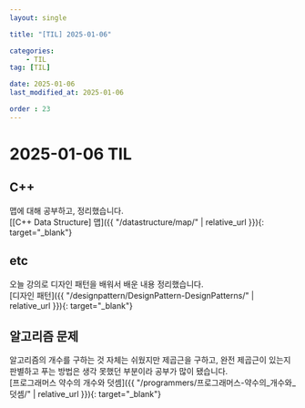 ```yaml
---
layout: single

title: "[TIL] 2025-01-06"

categories:
    - TIL
tag: [TIL]

date: 2025-01-06
last_modified_at: 2025-01-06

order : 23
---
```


# 2025-01-06 TIL

## C++

맵에 대해 공부하고, 정리했습니다.  
[[C++ Data Structure] 맵]({{ "/datastructure/map/" | relative_url }}){: target="_blank"}

## etc

오늘 강의로 디자인 패턴을 배워서 배운 내용 정리했습니다.  
[디자인 패턴]({{ "/designpattern/DesignPattern-DesignPatterns/" | relative_url }}){: target="_blank"}

## 알고리즘 문제

알고리즘의 개수를 구하는 것 자체는 쉬웠지만 제곱근을 구하고, 완전 제곱근이 있는지 판별하고 푸는 방법은 생각 못했던 부분이라 공부가 많이 됐습니다.  
[프로그래머스 약수의 개수와 덧셈]({{ "/programmers/프로그래머스-약수의_개수와_덧셈/" | relative_url }}){: target="_blank"}